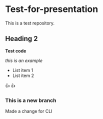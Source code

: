 # Test-for-presentation
This is a test repository.
## Heading 2
**Test code**

*this is an example*
* List item 1
* List item 2

:+1: :+1:
### This is a new branch ###

Made a change for CLI
